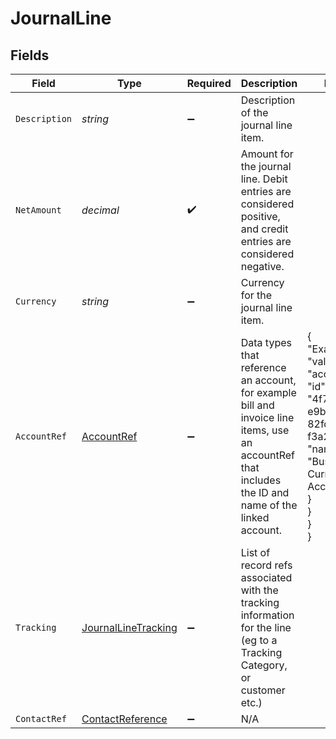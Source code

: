 # JournalLine


## Fields

| Field                                                                                                                                                 | Type                                                                                                                                                  | Required                                                                                                                                              | Description                                                                                                                                           | Example                                                                                                                                               |
| ----------------------------------------------------------------------------------------------------------------------------------------------------- | ----------------------------------------------------------------------------------------------------------------------------------------------------- | ----------------------------------------------------------------------------------------------------------------------------------------------------- | ----------------------------------------------------------------------------------------------------------------------------------------------------- | ----------------------------------------------------------------------------------------------------------------------------------------------------- |
| `Description`                                                                                                                                         | *string*                                                                                                                                              | :heavy_minus_sign:                                                                                                                                    | Description of the journal line item.                                                                                                                 |                                                                                                                                                       |
| `NetAmount`                                                                                                                                           | *decimal*                                                                                                                                             | :heavy_check_mark:                                                                                                                                    | Amount for the journal line. Debit entries are considered positive, and credit entries are considered negative.                                       |                                                                                                                                                       |
| `Currency`                                                                                                                                            | *string*                                                                                                                                              | :heavy_minus_sign:                                                                                                                                    | Currency for the journal line item.                                                                                                                   |                                                                                                                                                       |
| `AccountRef`                                                                                                                                          | [AccountRef](../../Models/Components/AccountRef.md)                                                                                                   | :heavy_minus_sign:                                                                                                                                    | Data types that reference an account, for example bill and invoice line items, use an accountRef that includes the ID and name of the linked account. | {<br/>"Example": {<br/>"value": {<br/>"accountRef": {<br/>"id": "4f78a6b0-e9bb-40f2-82fd-f3a2daa1fd0a",<br/>"name": "Business Current Account"<br/>}<br/>}<br/>}<br/>} |
| `Tracking`                                                                                                                                            | [JournalLineTracking](../../Models/Components/JournalLineTracking.md)                                                                                 | :heavy_minus_sign:                                                                                                                                    | List of record refs associated with the tracking information for the line (eg to a Tracking Category, or customer etc.)                               |                                                                                                                                                       |
| `ContactRef`                                                                                                                                          | [ContactReference](../../Models/Components/ContactReference.md)                                                                                       | :heavy_minus_sign:                                                                                                                                    | N/A                                                                                                                                                   |                                                                                                                                                       |